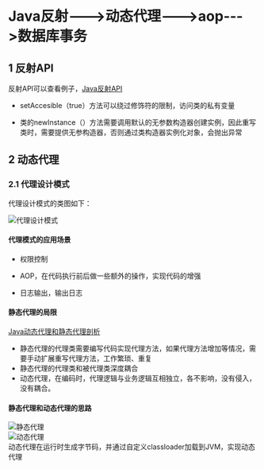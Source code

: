 #  Java反射--->动态代理--->aop--->数据库事务

## 1  反射API

反射API可以查看例子，[Java反射API](http://www.cnblogs.com/rollenholt/archive/2011/09/02/2163758.html) 

- setAccesible（true）方法可以绕过修饰符的限制，访问类的私有变量

- 类的newInstance（）方法需要调用默认的无参数构造器创建实例，因此重写类时，需要提供无参构造器，否则通过类构造器实例化对象，会抛出异常

## 2 动态代理

### 2.1 代理设计模式

代理设计模式的类图如下：  

![代理设计模式](https://ss0.bdstatic.com/70cFuHSh_Q1YnxGkpoWK1HF6hhy/it/u=1965692009,2527935801&fm=26&gp=0.jpg)

#### 代理模式的应用场景

- 权限控制

- AOP，在代码执行前后做一些额外的操作，实现代码的增强

- 日志输出，输出日志

#### 静态代理的局限

[Java动态代理和静态代理剖析](https://blog.csdn.net/qq_43171869/article/details/85268950)
- 静态代理的代理类需要编写代码实现代理方法，如果代理方法增加等情况，需要手动扩展重写代理方法，工作繁琐、重复
- 静态代理的代理类和被代理类深度耦合
- 动态代理，在编码时，代理逻辑与业务逻辑互相独立，各不影响，没有侵入，没有耦合。
#### 静态代理和动态代理的思路
![静态代理](https://img-blog.csdnimg.cn/2018122621173213)  
![动态代理](https://img-blog.csdnimg.cn/2018122621173238)  
动态代理在运行时生成字节码，并通过自定义classloader加载到JVM，实现动态代理
